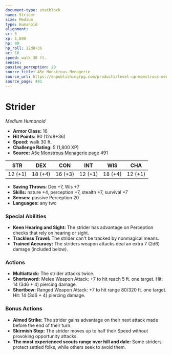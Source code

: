 ```yaml
---
document-type: statblock
name: Strider
size: Medium
type: Humanoid
alignment: 
cr: 5
xp: 1,800
hp: 90
hp_roll: 12d8+36
ac: 16
speed: walk 30 ft.
senses: 
passive_perception: 20
source_title: A5e Monstrous Menagerie
source_url: https://enpublishingrpg.com/products/level-up-monstrous-menagerie-a5e
source_page: 491
---
```


# Strider

*Medium* *Humanoid*

- **Armor Class:** 16
- **Hit Points:** 90 (12d8+36)
- **Speed:** walk 30 ft.
- **Challenge Rating:** 5 (1,800 XP)
- **Source:** [A5e Monstrous Menagerie](https://enpublishingrpg.com/products/level-up-monstrous-menagerie-a5e) page 491

| STR | DEX | CON | INT | WIS | CHA |
| --- | --- | --- | --- | --- | --- |
| 12 (+1) | 18 (+4) | 16 (+3) | 12 (+1) | 18 (+4) | 12 (+1) |

- **Saving Throws**: Dex +7, Wis +7
- **Skills:** nature +4, perception +7, stealth +7, survival +7
- **Senses:** passive Perception 20
- **Languages:** any two

### Special Abilities

- **Keen Hearing and Sight:** The strider has advantage on Perception checks that rely on hearing or sight.
- **Trackless Travel:** The strider can't be tracked by nonmagical means.
- **Trained Accuracy:** The striders weapon attacks deal an extra 7 (2d6) damage (included below).

### Actions

- **Multiattack:** The strider attacks twice.
- **Shortsword:** Melee Weapon Attack: +7 to hit  reach 5 ft.  one target. Hit: 14 (3d6 + 4) piercing damage.
- **Shortbow:** Ranged Weapon Attack: +7 to hit  range 80/320 ft.  one target. Hit: 14 (3d6 + 4) piercing damage.

### Bonus Actions

- **Aimed Strike:** The strider gains advantage on their next attack made before the end of their turn.
- **Skirmish Step:** The strider moves up to half their Speed without provoking opportunity attacks.
- **The most experienced scouts range over hill and dale:** Some striders protect settled folks, while others seek to avoid them.
